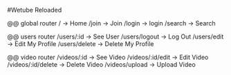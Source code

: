 #Wetube Reloaded

@@ global router
/ -> Home
/join -> Join
/login -> login
/search -> Search

@@ users router
/users/:id -> See User
/users/logout -> Log Out
/users/edit -> Edit My Profile
/users/delete -> Delete My Profile

@@ video router
/videos/:id -> See Video
/videos/:id/edit -> Edit Video
/videos/:id/delete -> Delete Video
/videos/upload -> Upload Video
